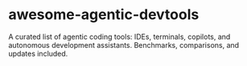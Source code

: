 # awesome-agentic-devtools
A curated list of agentic coding tools: IDEs, terminals, copilots, and autonomous development assistants. Benchmarks, comparisons, and updates included.
